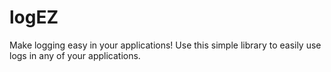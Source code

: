 # logEZ
Make logging easy in your applications! Use this simple library to easily use logs in any of your applications.